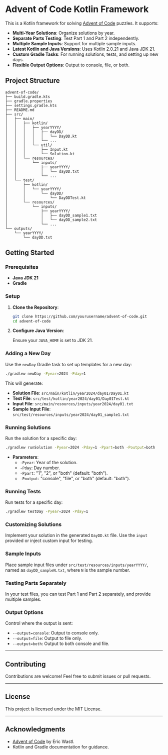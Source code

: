 # Advent of Code Kotlin Framework

This is a Kotlin framework for solving [Advent of Code](https://adventofcode.com/) puzzles. It
supports:

- **Multi-Year Solutions**: Organize solutions by year.
- **Separate Parts Testing**: Test Part 1 and Part 2 independently.
- **Multiple Sample Inputs**: Support for multiple sample inputs.
- **Latest Kotlin and Java Versions**: Uses Kotlin 2.0.21 and Java JDK 21.
- **Custom Gradle Tasks**: For running solutions, tests, and setting up new days.
- **Flexible Output Options**: Output to console, file, or both.

## **Project Structure**

```
advent-of-code/
├── build.gradle.kts
├── gradle.properties
├── settings.gradle.kts
├── README.md
├── src/
│   ├── main/
│   │   ├── kotlin/
│   │   │   ├── yearYYYY/
│   │   │   │   ├── dayDD/
│   │   │   │   │   └── DayDD.kt
│   │   │   │   └── ...
│   │   │   └── util/
│   │   │       ├── Input.kt
│   │   │       └── Solution.kt
│   │   └── resources/
│   │       └── inputs/
│   │           ├── yearYYYY/
│   │           │   └── dayDD.txt
│   │           └── ...
│   └── test/
│       ├── kotlin/
│       │   └── yearYYYY/
│       │       └── dayDD/
│       │           └── DayDDTest.kt
│       └── resources/
│           └── inputs/
│               ├── yearYYYY/
│               │   ├── dayDD_sample1.txt
│               │   └── dayDD_sample2.txt
│               └── ...
└── outputs/
    └── yearYYYY/
        └── dayDD.txt
```

## **Getting Started**

### **Prerequisites**

- **Java JDK 21**
- **Gradle**

### **Setup**

1. **Clone the Repository**:

   ```bash
   git clone https://github.com/yourusername/advent-of-code.git
   cd advent-of-code
   ```

2. **Configure Java Version**:

   Ensure your `JAVA_HOME` is set to JDK 21.

### **Adding a New Day**

Use the `newDay` Gradle task to set up templates for a new day:

```bash
./gradlew newDay -Pyear=2024 -Pday=1
```

This will generate:

- **Solution File**: `src/main/kotlin/year2024/day01/Day01.kt`
- **Test File**: `src/test/kotlin/year2024/day01/Day01Test.kt`
- **Input File**: `src/main/resources/inputs/year2024/day01.txt`
- **Sample Input File**: `src/test/resources/inputs/year2024/day01_sample1.txt`

### **Running Solutions**

Run the solution for a specific day:

```bash
./gradlew runSolution -Pyear=2024 -Pday=1 -Ppart=both -Poutput=both
```

- **Parameters**:
    - `-Pyear`: Year of the solution.
    - `-Pday`: Day number.
    - `-Ppart`: "1", "2", or "both" (default: "both").
    - `-Poutput`: "console", "file", or "both" (default: "both").

### **Running Tests**

Run tests for a specific day:

```bash
./gradlew testDay -Pyear=2024 -Pday=1
```

### **Customizing Solutions**

Implement your solution in the generated `DayDD.kt` file. Use the `input` provided or inject custom
input for testing.

### **Sample Inputs**

Place sample input files under `src/test/resources/inputs/yearYYYY/`, named as `dayDD_sampleN.txt`,
where `N` is the sample number.

### **Testing Parts Separately**

In your test files, you can test Part 1 and Part 2 separately, and provide multiple samples.

### **Output Options**

Control where the output is sent:

- `--output=console`: Output to console only.
- `--output=file`: Output to file only.
- `--output=both`: Output to both console and file.

---

## **Contributing**

Contributions are welcome! Feel free to submit issues or pull requests.

---

## **License**

This project is licensed under the MIT License.

---

## **Acknowledgments**

- [Advent of Code](https://adventofcode.com/) by Eric Wastl.
- Kotlin and Gradle documentation for guidance.
